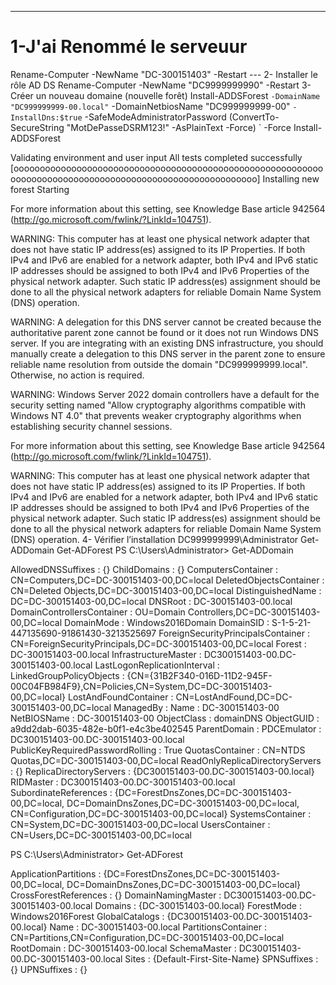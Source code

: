 ---
# 1-J'ai  Renommé le serveuur

Rename-Computer -NewName "DC-300151403" -Restart
--- 2- Installer le rôle AD DS
Rename-Computer -NewName "DC9999999990" -Restart
3-Créer un nouveau domaine (nouvelle forêt)
Install-ADDSForest `
    -DomainName "DC999999999-00.local" `
    -DomainNetbiosName "DC999999999-00" `
    -InstallDns:$true `
    -SafeModeAdministratorPassword (ConvertTo-SecureString "MotDePasseDSRM123!" -AsPlainText -Force) `
    -Force
  Install-ADDSForest

  Validating environment and user input
      All tests completed successfully                                                                                       [oooooooooooooooooooooooooooooooooooooooooooooooooooooooooooooooooooooooooooooooooooooooooooooooooooooooooo]
      Installing new forest Starting

For more information about this setting, see Knowledge Base article 942564
(http://go.microsoft.com/fwlink/?LinkId=104751).

WARNING: This computer has at least one physical network adapter that does not have static IP address(es) assigned to
its IP Properties. If both IPv4 and IPv6 are enabled for a network adapter, both IPv4 and IPv6 static IP addresses
should be assigned to both IPv4 and IPv6 Properties of the physical network adapter. Such static IP address(es)
assignment should be done to all the physical network adapters for reliable Domain Name System (DNS) operation.

WARNING: A delegation for this DNS server cannot be created because the authoritative parent zone cannot be found or it
 does not run Windows DNS server. If you are integrating with an existing DNS infrastructure, you should manually
create a delegation to this DNS server in the parent zone to ensure reliable name resolution from outside the domain
"DC999999999.local". Otherwise, no action is required.

WARNING: Windows Server 2022 domain controllers have a default for the security setting named "Allow cryptography
algorithms compatible with Windows NT 4.0" that prevents weaker cryptography algorithms when establishing security
channel sessions.

For more information about this setting, see Knowledge Base article 942564
(http://go.microsoft.com/fwlink/?LinkId=104751).

WARNING: This computer has at least one physical network adapter that does not have static IP address(es) assigned to
its IP Properties. If both IPv4 and IPv6 are enabled for a network adapter, both IPv4 and IPv6 static IP addresses
should be assigned to both IPv4 and IPv6 Properties of the physical network adapter. Such static IP address(es)
assignment should be done to all the physical network adapters for reliable Domain Name System (DNS) operation.
4-  Vérifier l’installation
DC999999999\Administrator
Get-ADDomain
Get-ADForest
PS C:\Users\Administrator> Get-ADDomain


AllowedDNSSuffixes                 : {}
ChildDomains                       : {}
ComputersContainer                 : CN=Computers,DC=DC-300151403-00,DC=local
DeletedObjectsContainer            : CN=Deleted Objects,DC=DC-300151403-00,DC=local
DistinguishedName                  : DC=DC-300151403-00,DC=local
DNSRoot                            : DC-300151403-00.local
DomainControllersContainer         : OU=Domain Controllers,DC=DC-300151403-00,DC=local
DomainMode                         : Windows2016Domain
DomainSID                          : S-1-5-21-447135690-91861430-3213525697
ForeignSecurityPrincipalsContainer : CN=ForeignSecurityPrincipals,DC=DC-300151403-00,DC=local
Forest                             : DC-300151403-00.local
InfrastructureMaster               : DC300151403-00.DC-300151403-00.local
LastLogonReplicationInterval       :
LinkedGroupPolicyObjects           : {CN={31B2F340-016D-11D2-945F-00C04FB984F9},CN=Policies,CN=System,DC=DC-300151403-00,DC=local}
LostAndFoundContainer              : CN=LostAndFound,DC=DC-300151403-00,DC=local
ManagedBy                          :
Name                               : DC-300151403-00
NetBIOSName                        : DC-300151403-00
ObjectClass                        : domainDNS
ObjectGUID                         : a9dd2dab-6035-482e-b0f1-e4c3be402545
ParentDomain                       :
PDCEmulator                        : DC300151403-00.DC-300151403-00.local
PublicKeyRequiredPasswordRolling   : True
QuotasContainer                    : CN=NTDS Quotas,DC=DC-300151403-00,DC=local
ReadOnlyReplicaDirectoryServers    : {}
ReplicaDirectoryServers            : {DC300151403-00.DC-300151403-00.local}
RIDMaster                          : DC300151403-00.DC-300151403-00.local
SubordinateReferences              : {DC=ForestDnsZones,DC=DC-300151403-00,DC=local, DC=DomainDnsZones,DC=DC-300151403-00,DC=local, CN=Configuration,DC=DC-300151403-00,DC=local}
SystemsContainer                   : CN=System,DC=DC-300151403-00,DC=local
UsersContainer                     : CN=Users,DC=DC-300151403-00,DC=local

PS C:\Users\Administrator> Get-ADForest


ApplicationPartitions : {DC=ForestDnsZones,DC=DC-300151403-00,DC=local, DC=DomainDnsZones,DC=DC-300151403-00,DC=local}
CrossForestReferences : {}
DomainNamingMaster    : DC300151403-00.DC-300151403-00.local
Domains               : {DC-300151403-00.local}
ForestMode            : Windows2016Forest
GlobalCatalogs        : {DC300151403-00.DC-300151403-00.local}
Name                  : DC-300151403-00.local
PartitionsContainer   : CN=Partitions,CN=Configuration,DC=DC-300151403-00,DC=local
RootDomain            : DC-300151403-00.local
SchemaMaster          : DC300151403-00.DC-300151403-00.local
Sites                 : {Default-First-Site-Name}
SPNSuffixes           : {}
UPNSuffixes           : {}

